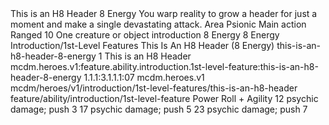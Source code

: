 <ability>
  <name>This is an H8 Header</name>
  <cost>8 Energy</cost>
  <flavor>You warp reality to grow a header for just a moment and make a single devastating attack.</flavor>
  <keywords>
    <keyword>Area</keyword>
    <keyword>Psionic</keyword>
  </keywords>
  <type>Main action</type>
  <distance>Ranged 10</distance>
  <target>One creature or object</target>
  <metadata>
    <class>introduction</class>
    <cost>8 Energy</cost>
    <cost_amount>8</cost_amount>
    <cost_resource>Energy</cost_resource>
    <file_dpath>Introduction/1st-Level Features</file_dpath>
    <header_name>This Is An H8 Header (8 Energy)</header_name>
    <item_id>this-is-an-h8-header-8-energy</item_id>
    <level>1</level>
    <name>This is an H8 Header</name>
    <scc>mcdm.heroes.v1:feature.ability.introduction.1st-level-feature:this-is-an-h8-header-8-energy</scc>
    <scdc>1.1.1:3.1.1.1:07</scdc>
    <source>mcdm.heroes.v1</source>
    <taxonomy>mcdm/heroes/v1/introduction/1st-level-features/this-is-an-h8-header</taxonomy>
    <type>feature/ability/introduction/1st-level-feature</type>
  </metadata>
  <effects>
    <effect type="roll">
      <roll>Power Roll + Agility</roll>
      <t1>12 psychic damage; push 3</t1>
      <t2>17 psychic damage; push 5</t2>
      <t3>23 psychic damage; push 7</t3>
    </effect>
  </effects>
</ability>

